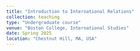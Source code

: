 ```yaml
---
title: "Introduction to International Relations"
collection: teaching
type: "Undergraduate course"
venue: "Boston College, International Studies"
date: Spring 2025
location: "Chestnut Hill, MA, USA"
---
```

